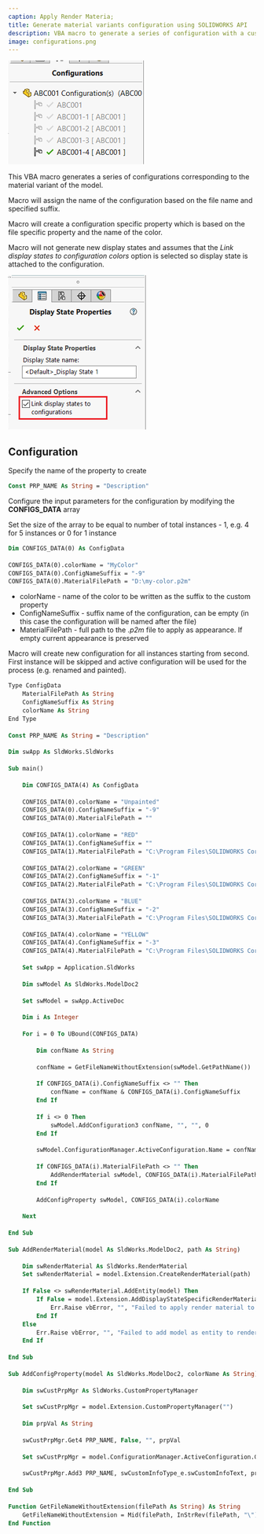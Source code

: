 ```yaml
---
caption: Apply Render Materia;
title: Generate material variants configuration using SOLIDWORKS API
description: VBA macro to generate a series of configuration with a custom appearance
image: configurations.png
---
```

![Generated configurations](configurations.png)

This VBA macro generates a series of configurations corresponding to the material variant of the model.

Macro will assign the name of the configuration based on the file name and specified suffix.

Macro will create a configuration specific property which is based on the file specific property and the name of the color. 

Macro will not generate new display states and assumes that the *Link display states to configuration colors* option is selected so display state is attached to the configuration.

![Link display states to configuration colors](link-display-states-configuration.png)

## Configuration

Specify the name of the property to create

~~~ vb
Const PRP_NAME As String = "Description"
~~~

Configure the input parameters for the configuration by modifying the **CONFIGS_DATA** array

Set the size of the array to be equal to number of total instances - 1, e.g. 4 for 5 instances or 0 for 1 instance

~~~ vb
Dim CONFIGS_DATA(0) As ConfigData

CONFIGS_DATA(0).colorName = "MyColor"
CONFIGS_DATA(0).ConfigNameSuffix = "-9"
CONFIGS_DATA(0).MaterialFilePath = "D:\my-color.p2m"
~~~

* colorName - name of the color to be written as the suffix to the custom property
* ConfigNameSuffix - suffix name of the configuration, can be empty (in this case the configuration will be named after the file)
* MaterialFilePath - full path to the *.p2m* file to apply as appearance. If empty current appearance is preserved

Macro will create new configuration for all instances starting from second. First instance will be skipped and active configuration will be used for the process (e.g. renamed and painted).

~~~ vb
Type ConfigData
    MaterialFilePath As String
    ConfigNameSuffix As String
    colorName As String
End Type

Const PRP_NAME As String = "Description"

Dim swApp As SldWorks.SldWorks

Sub main()
    
    Dim CONFIGS_DATA(4) As ConfigData

    CONFIGS_DATA(0).colorName = "Unpainted"
    CONFIGS_DATA(0).ConfigNameSuffix = "-9"
    CONFIGS_DATA(0).MaterialFilePath = ""

    CONFIGS_DATA(1).colorName = "RED"
    CONFIGS_DATA(1).ConfigNameSuffix = ""
    CONFIGS_DATA(1).MaterialFilePath = "C:\Program Files\SOLIDWORKS Corp\SOLIDWORKS\data\graphics\Materials\red.p2m"

    CONFIGS_DATA(2).colorName = "GREEN"
    CONFIGS_DATA(2).ConfigNameSuffix = "-1"
    CONFIGS_DATA(2).MaterialFilePath = "C:\Program Files\SOLIDWORKS Corp\SOLIDWORKS\data\graphics\Materials\green.p2m"

    CONFIGS_DATA(3).colorName = "BLUE"
    CONFIGS_DATA(3).ConfigNameSuffix = "-2"
    CONFIGS_DATA(3).MaterialFilePath = "C:\Program Files\SOLIDWORKS Corp\SOLIDWORKS\data\graphics\Materials\blue.p2m"

    CONFIGS_DATA(4).colorName = "YELLOW"
    CONFIGS_DATA(4).ConfigNameSuffix = "-3"
    CONFIGS_DATA(4).MaterialFilePath = "C:\Program Files\SOLIDWORKS Corp\SOLIDWORKS\data\graphics\Materials\yellow.p2m"

    Set swApp = Application.SldWorks
    
    Dim swModel As SldWorks.ModelDoc2
    
    Set swModel = swApp.ActiveDoc
    
    Dim i As Integer
    
    For i = 0 To UBound(CONFIGS_DATA)
        
        Dim confName As String
        
        confName = GetFileNameWithoutExtension(swModel.GetPathName())
        
        If CONFIGS_DATA(i).ConfigNameSuffix <> "" Then
            confName = confName & CONFIGS_DATA(i).ConfigNameSuffix
        End If
        
        If i <> 0 Then
            swModel.AddConfiguration3 confName, "", "", 0
        End If
        
        swModel.ConfigurationManager.ActiveConfiguration.Name = confName
        
        If CONFIGS_DATA(i).MaterialFilePath <> "" Then
            AddRenderMaterial swModel, CONFIGS_DATA(i).MaterialFilePath
        End If
        
        AddConfigProperty swModel, CONFIGS_DATA(i).colorName
        
    Next

End Sub

Sub AddRenderMaterial(model As SldWorks.ModelDoc2, path As String)
    
    Dim swRenderMaterial As SldWorks.RenderMaterial
    Set swRenderMaterial = model.Extension.CreateRenderMaterial(path)
    
    If False <> swRenderMaterial.AddEntity(model) Then
        If False = model.Extension.AddDisplayStateSpecificRenderMaterial(swRenderMaterial, swDisplayStateOpts_e.swThisDisplayState, Empty, -1, -1) Then
            Err.Raise vbError, "", "Failed to apply render material to display state"
        End If
    Else
        Err.Raise vbError, "", "Failed to add model as entity to render material"
    End If
   
End Sub

Sub AddConfigProperty(model As SldWorks.ModelDoc2, colorName As String)
    
    Dim swCustPrpMgr As SldWorks.CustomPropertyManager
    
    Set swCustPrpMgr = model.Extension.CustomPropertyManager("")
    
    Dim prpVal As String
    
    swCustPrpMgr.Get4 PRP_NAME, False, "", prpVal
    
    Set swCustPrpMgr = model.ConfigurationManager.ActiveConfiguration.CustomPropertyManager
    
    swCustPrpMgr.Add3 PRP_NAME, swCustomInfoType_e.swCustomInfoText, prpVal & " - " & colorName, swCustomPropertyAddOption_e.swCustomPropertyReplaceValue

End Sub

Function GetFileNameWithoutExtension(filePath As String) As String
    GetFileNameWithoutExtension = Mid(filePath, InStrRev(filePath, "\") + 1, InStrRev(filePath, ".") - InStrRev(filePath, "\") - 1)
End Function
~~~

